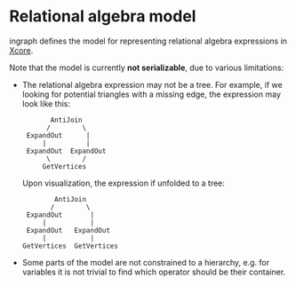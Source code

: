 # Relational algebra model

ingraph defines the model for representing relational algebra expressions in [Xcore](https://wiki.eclipse.org/Xcore).

Note that the model is currently **not serializable**, due to various limitations:

* The relational algebra expression may not be a tree. For example, if we looking for potential triangles with a missing edge, the expression may look like this:

    ```
           AntiJoin
          /        \
     ExpandOut      |
         |          |
     ExpandOut  ExpandOut
          \        /
         GetVertices
    ```

    Upon visualization, the expression if unfolded to a tree:

    ```
            AntiJoin
           /        \
     ExpandOut       |
         |           |
     ExpandOut   ExpandOut
         |           |
    GetVertices  GetVertices
    ```


* Some parts of the model are not constrained to a hierarchy, e.g. for variables it is not trivial to find which operator should be their container.
